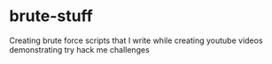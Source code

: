 # brute-stuff
Creating brute force scripts that I write while creating youtube videos demonstrating try hack me challenges
